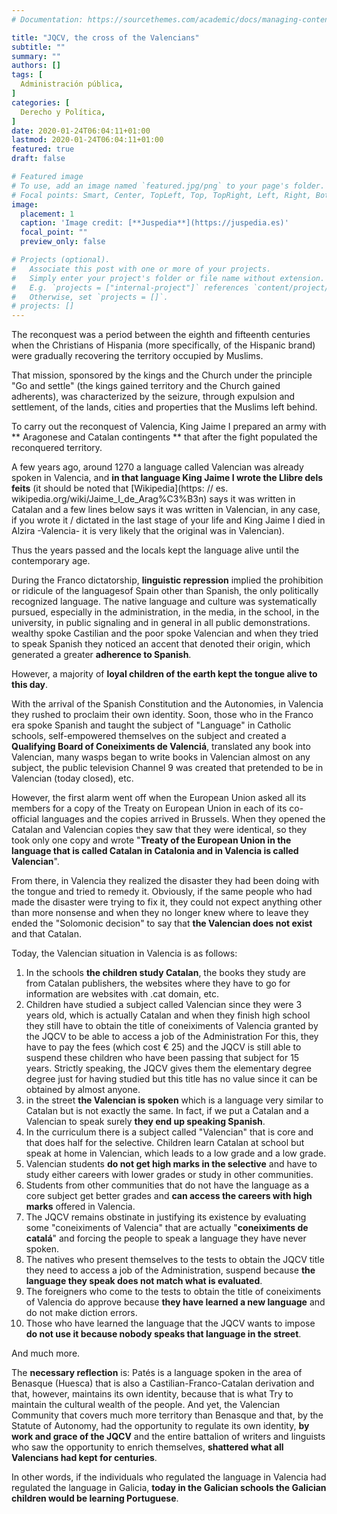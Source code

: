 ```yaml
---
# Documentation: https://sourcethemes.com/academic/docs/managing-content/

title: "JQCV, the cross of the Valencians"
subtitle: ""
summary: ""
authors: []
tags: [
  Administración pública,
]
categories: [
  Derecho y Política,
]
date: 2020-01-24T06:04:11+01:00
lastmod: 2020-01-24T06:04:11+01:00
featured: true
draft: false

# Featured image
# To use, add an image named `featured.jpg/png` to your page's folder.
# Focal points: Smart, Center, TopLeft, Top, TopRight, Left, Right, BottomLeft, Bottom, BottomRight.
image:
  placement: 1
  caption: 'Image credit: [**Juspedia**](https://juspedia.es)'
  focal_point: ""
  preview_only: false

# Projects (optional).
#   Associate this post with one or more of your projects.
#   Simply enter your project's folder or file name without extension.
#   E.g. `projects = ["internal-project"]` references `content/project/deep-learning/index.md`.
#   Otherwise, set `projects = []`.
# projects: []
---
```


The reconquest was a period between the eighth and fifteenth centuries when the Christians of Hispania (more specifically, of the Hispanic brand) were gradually recovering the territory occupied by Muslims.

That mission, sponsored by the kings and the Church under the principle "Go and settle" (the kings gained territory and the Church gained adherents), was characterized by the seizure, through expulsion and settlement, of the lands, cities and properties that the Muslims left behind.

To carry out the reconquest of Valencia, King Jaime I prepared an army with ** Aragonese and Catalan contingents ** that after the fight populated the reconquered territory.

A few years ago, around 1270 a language called Valencian was already spoken in Valencia, and **in that language King Jaime I wrote the Llibre dels feits** (it should be noted that [Wikipedia](https: // es. wikipedia.org/wiki/Jaime_I_de_Arag%C3%B3n) says it was written in Catalan and a few lines below says it was written in Valencian, in any case, if you wrote it / dictated in the last stage of your life and King Jaime I died in Alzira -Valencia- it is very likely that the original was in Valencian).

Thus the years passed and the locals kept the language alive until the contemporary age.

During the Franco dictatorship, **linguistic repression** implied the prohibition or ridicule of the languages ​​of Spain other than Spanish, the only politically recognized language. The native language and culture was systematically pursued, especially in the administration, in the media, in the school, in the university, in public signaling and in general in all public demonstrations. wealthy spoke Castilian and the poor spoke Valencian and when they tried to speak Spanish they noticed an accent that denoted their origin, which generated a greater **adherence to Spanish**.

However, a majority of **loyal children of the earth kept the tongue alive to this day**.

With the arrival of the Spanish Constitution and the Autonomies, in Valencia they rushed to proclaim their own identity. Soon, those who in the Franco era spoke Spanish and taught the subject of "Language" in Catholic schools, self-empowered themselves on the subject and created a **Qualifying Board of Coneiximents de Valenciá**, translated any book into Valencian, many wasps began to write books in Valencian almost on any subject, the public television Channel 9 was created that pretended to be in Valencian (today closed), etc.

However, the first alarm went off when the European Union asked all its members for a copy of the Treaty on European Union in each of its co-official languages ​​and the copies arrived in Brussels. When they opened the Catalan and Valencian copies they saw that they were identical, so they took only one copy and wrote "**Treaty of the European Union in the language that is called Catalan in Catalonia and in Valencia is called Valencian**".

From there, in Valencia they realized the disaster they had been doing with the tongue and tried to remedy it. Obviously, if the same people who had made the disaster were trying to fix it, they could not expect anything other than more nonsense and when they no longer knew where to leave they ended the "Solomonic decision" to say that **the Valencian does not exist** and that Catalan.

Today, the Valencian situation in Valencia is as follows:

1. In the schools **the children study Catalan**, the books they study are from Catalan publishers, the websites where they have to go for information are websites with .cat domain, etc.
2. Children have studied a subject called Valencian since they were 3 years old, which is actually Catalan and when they finish high school they still have to obtain the title of coneiximents of Valencia granted by the JQCV to be able to access a job of the Administration For this, they have to pay the fees (which cost € 25) and the JQCV is still able to suspend these children who have been passing that subject for 15 years. Strictly speaking, the JQCV gives them the elementary degree degree just for having studied but this title has no value since it can be obtained by almost anyone.
3. in the street **the Valencian is spoken** which is a language very similar to Catalan but is not exactly the same. In fact, if we put a Catalan and a Valencian to speak surely **they end up speaking Spanish**.
4. In the curriculum there is a subject called "Valencian" that is core and that does half for the selective. Children learn Catalan at school but speak at home in Valencian, which leads to a low grade and a low grade.
5. Valencian students **do not get high marks in the selective** and have to study either careers with lower grades or study in other communities.
6. Students from other communities that do not have the language as a core subject get better grades and **can access the careers with high marks** offered in Valencia.
7. The JQCV remains obstinate in justifying its existence by evaluating some "coneiximents of Valencia" that are actually "**coneiximents de catalá**" and forcing the people to speak a language they have never spoken.
8. The natives who present themselves to the tests to obtain the JQCV title they need to access a job of the Administration, suspend because **the language they speak does not match what is evaluated**.
9. The foreigners who come to the tests to obtain the title of coneiximents of Valencia do approve because **they have learned a new language** and do not make diction errors.
10. Those who have learned the language that the JQCV wants to impose **do not use it because nobody speaks that language in the street**.

And much more.

The **necessary reflection** is: Patés is a language spoken in the area of ​​Benasque (Huesca) that is also a Castilian-Franco-Catalan derivation and that, however, maintains its own identity, because that is what Try to maintain the cultural wealth of the people. And yet, the Valencian Community that covers much more territory than Benasque and that, by the Statute of Autonomy, had the opportunity to regulate its own identity, **by work and grace of the JQCV** and the entire battalion of writers and linguists who saw the opportunity to enrich themselves, **shattered what all Valencians had kept for centuries**.

In other words, if the individuals who regulated the language in Valencia had regulated the language in Galicia, **today in the Galician schools the Galician children would be learning Portuguese**.
